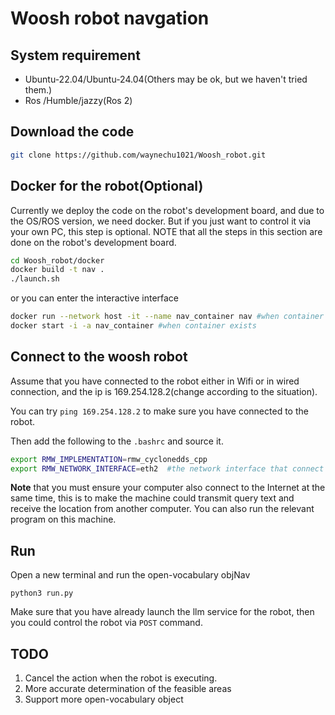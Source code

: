 # Woosh robot navgation

## System requirement
- Ubuntu-22.04/Ubuntu-24.04(Others may be ok, but we haven't tried them.)
- Ros /Humble/jazzy(Ros 2)

## Download the code
```bash
git clone https://github.com/waynechu1021/Woosh_robot.git
```

## Docker for the robot(Optional)
Currently we deploy the code on the robot's development board, and due to the OS/ROS version, we need docker. But if you just want to control it via your own PC, this step is optional. NOTE that all the steps in this section are done on the robot's development board.
```bash
cd Woosh_robot/docker
docker build -t nav .
./launch.sh
```
or you can enter the interactive interface
```bash
docker run --network host -it --name nav_container nav #when container doesn't exist
docker start -i -a nav_container #when container exists
```

## Connect to the woosh robot
Assume that you have connected to the robot either in Wifi or in wired connection, and the ip is 169.254.128.2(change according to the situation). 

You can try `ping 169.254.128.2` to make sure you have connected to the robot.

Then add the following to the `.bashrc` and source it.

```bash
export RMW_IMPLEMENTATION=rmw_cyclonedds_cpp
export RMW_NETWORK_INTERFACE=eth2  #the network interface that connect to the robot
```

**Note** that you must ensure your computer also connect to the Internet at the same time, this is to make the machine could transmit query text and receive the location from another computer. You can also run the relevant program on this machine.

## Run
Open a new terminal and run the open-vocabulary objNav
```shell
python3 run.py
```
Make sure that you have already launch the llm service for the robot, then you could control the robot via `POST` command.

## TODO
1. Cancel the action when the robot is executing.
2. More accurate determination of the feasible areas
3. Support more open-vocabulary object